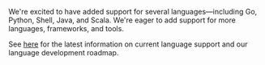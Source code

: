 We're excited to have added support for several languages—including Go, Python, Shell, Java, and Scala. We're eager to add support for more languages, frameworks, and tools. 

See [here](page:language-support) for the latest information on current language support and our language development roadmap.